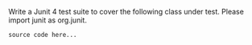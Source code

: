 Write a Junit 4 test suite to cover the following class under test. Please import junit as org.junit.

`source code here...`
